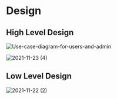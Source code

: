 # Design

## High Level Design 
![Use-case-diagram-for-users-and-admin](https://user-images.githubusercontent.com/94215644/142796638-57e24977-59ba-4a7e-a553-19983ab68091.png)


![2021-11-23 (4)](https://user-images.githubusercontent.com/94215644/143033231-5b25c26d-5f98-45be-86e8-ad3362b468fd.png)

## Low Level Design 

![2021-11-22 (2)](https://user-images.githubusercontent.com/94215644/142797077-3833f7b8-7ca7-48f8-9343-e33f6f21aa1e.png)
